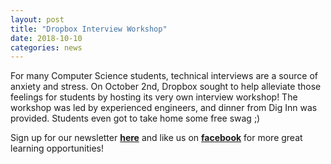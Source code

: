 ```yaml
---
layout: post
title: "Dropbox Interview Workshop"
date: 2018-10-10
categories: news
---
```


For many Computer Science students, technical interviews are a source of anxiety and stress. On October 2nd, Dropbox sought to help alleviate those feelings for students by hosting its very own interview workshop! The workshop was led by experienced engineers, and dinner from Dig Inn was provided. Students even got to take home some free swag ;)

Sign up for our newsletter [**here**][mailinglist] and like us on [**facebook**][facebook] for more great learning opportunities!  

[mailinglist]: http://columbia.us9.list-manage.com/subscribe?u=4c6a1c710f8ab9cce10272368&id=593b5faa43
[facebook]:https://www.facebook.com/CUWICS
